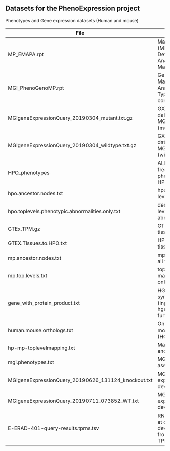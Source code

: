 ## Datasets for the PhenoExpression project

Phenotypes and Gene expression datasets (Human and mouse)

| File | Description | Source |
| --- | --- | --- |
|MP_EMAPA.rpt | Mammalian Phenotype (MP)-Mouse Developmental Anatomy (EMAPA) Mappings |[downloaded 01/03/2019; http://www.informatics.jax.org/downloads/reports/index.html#expression] |
| MGI_PhenoGenoMP.rpt | Genotypes and Mammalian Phenotype Annotations for Marker Type Genes excluding conditional mutations | [downloaded 01/03/2019; http://www.informatics.jax.org/downloads/reports/index.html#expression] |
| MGIgeneExpressionQuery_20190304_mutant.txt.gz | GXD TS28 expression data for MGI IDs in MGI_PhenoGenoMP.rpt (mutant lines) | [downloaded 04/03/2019; http://www.informatics.jax.org/gxd] |
| MGIgeneExpressionQuery_20190304_wildtype.txt.gz | GXD TS28 expression data for MGI IDs in MGI_PhenoGenoMP.rpt (wild type lines) | [downloaded 04/03/2019; http://www.informatics.jax.org/gxd] |
| HPO_phenotypes | ALL sources all frequencies genes to phentoypes file from HPO | [downloaded 19/02/2019; https://hpo.jax.org/app/download/annotation] | 
| hpo.ancestor.nodes.txt | hpo ids to hpo top levels ids | from http://purl.obolibrary.org/obo/hp.obo |
| hpo.toplevels.phenotypic.abnormalities.only.txt | desciption of hpo top levels (only phenotypic abnormalities) | from http://purl.obolibrary.org/obo/hp.obo |  
| GTEx.TPM.gz | GTEX  median TPM by tissue | [dowloaded 02/12/2018; https://gtexportal.org/home/datasets] |
| GTEX.Tissues.to.HPO.txt | HPO top levels - GTEX tissues | manual mapping |
| mp.ancestor.nodes.txt | mp terms - mapping to all the ancestor nodes | from https://github.com/pilarcacheiro/Ontologies/tree/master/scripts MP_obo_to_txt.R |
| mp.top.levels.txt | top levels of the mammalian phenotype ontology | from https://github.com/pilarcacheiro/Ontologies/tree/master/scripts MP_obo_to_txt.R | 
| gene_with_protein_product.txt | HGNC file - gene symbols to HGNC ids (input file for hgnc_symbol_checker.R function) | from https://www.genenames.org/ |
| human.mouse.orthologs.txt | One-to-one human-mouse orthologs (HGNC ids- MGI ids) | from Ensembl 95 through biomart [accessed 21/03/2019] | 
| hp-mp-toplevelmapping.txt | Mapping between HPO and MP top levels | manual curation |
| mgi.phenotypes.txt |MGI genes and associated phenotypes | http://www.informatics.jax.org ; MGI_GenePheno.rpt; Data Accessed 19.02.06 |
| MGIgeneExpressionQuery_20190626_131124_knockout.txt | MGI KO mice gene expression in all developmental stages  |http://www.informatics.jax.org/gxd ; Data Accessed 26.06.19 |
| MGIgeneExpressionQuery_20190711_073852_WT.txt | MGI WT mice gene expression in all developmental stages  |http://www.informatics.jax.org/gxd ; Data Accessed 11.07.19 |
| E-ERAD-401-query-results.tpms.tsv | RNA Seq Data for Mice at different developmental stages from Expression Atlas in TPM |https://www.ebi.ac.uk/gxa/experiments/E-ERAD-401/Downloads ; Data Accessed 11.07.19 |



